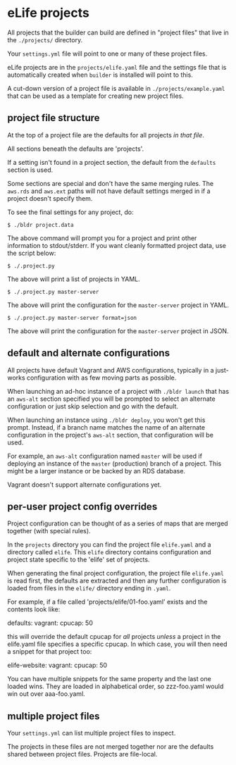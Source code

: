 # eLife projects

All projects that the builder can build are defined in "project files" that live
in the `./projects/` directory.

Your `settings.yml` file will point to one or many of these project files.

eLife projects are in the `projects/elife.yaml` file and the settings file that
is automatically created when `builder` is installed will point to this. 

A cut-down version of a project file is available in `./projects/example.yaml`
that can be used as a template for creating new project files.

## project file structure

At the top of a project file are the defaults for all projects *in that file*.

All sections beneath the defaults are 'projects'.

If a setting isn't found in a project section, the default from the `defaults` 
section is used.

Some sections are special and don't have the same merging rules. The `aws.rds` 
and `aws.ext` paths will not have default settings merged in if a project doesn't
specify them.

To see the final settings for any project, do:

    $ ./bldr project.data

The above command will prompt you for a project and print other information to 
stdout/stderr. If you want cleanly formatted project data, use the script below:

    $ ./.project.py
    
The above will print a list of projects in YAML.

    $ ./.project.py master-server
    
The above will print the configuration for the `master-server` project in YAML.

    $ ./.project.py master-server format=json
    
The above will print the configuration for the `master-server` project in JSON.

## default and alternate configurations

All projects have default Vagrant and AWS configurations, typically in a 
just-works configuration with as few moving parts as possible.

When launching an ad-hoc instance of a project with `./bldr launch` that has an 
`aws-alt` section specified you will be prompted to select an alternate 
configuration or just skip selection and go with the default.

When launching an instance using `./bldr deploy`, you won't get this prompt.
Instead, if a branch name matches the name of an alternate configuration 
in the project's `aws-alt` section, that configuration will be used.

For example, an `aws-alt` configuration named `master` will be used if deploying
an instance of the `master` (production) branch of a project. This might be a 
larger instance or be backed by an RDS database.

Vagrant doesn't support alternate configurations yet.

## per-user project config overrides

Project configuration can be thought of as a series of maps that are merged 
together (with special rules).

In the `projects` directory you can find the project file `elife.yaml` and a 
directory called `elife`. This `elife` directory contains configuration and 
project state specific to the 'elife' set of projects.

When generating the final project configuration, the project file `elife.yaml` 
is read first, the defaults are extracted and then any further configuration is 
loaded from files in the `elife/` directory ending in `.yaml`.

For example, if a file called 'projects/elife/01-foo.yaml' exists and the 
contents look like:

defaults:
    vagrant:
        cpucap: 50

this will override the default cpucap for *all* projects *unless* a
project in the elife.yaml file specifies a specific cpucap. In which
case, you will then need a snippet for that project too:

elife-website:
    vagrant:
        cpucap: 50

You can have multiple snippets for the same property and the last one
loaded wins. They are loaded in alphabetical order, so zzz-foo.yaml
would win out over aaa-foo.yaml.

## multiple project files

Your `settings.yml` can list multiple project files to inspect. 

The projects in these files are not merged together nor are the defaults shared 
between project files. Projects are file-local.


